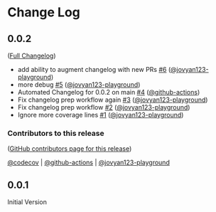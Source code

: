 # Change Log

<!-- <START NEW CHANGELOG ENTRY> -->

## 0.0.2

([Full Changelog](https://github.com/jovyan123-playground/release-helpers-playground/compare/v0.0.1...8bc1dc12ad66d33ee945064fd905f56a836380b4))

- add ability to augment changelog with new PRs [#6](https://github.com/jovyan123-playground/release-helpers-playground/pull/6) ([@jovyan123-playground](https://github.com/jovyan123-playground))
- more debug [#5](https://github.com/jovyan123-playground/release-helpers-playground/pull/5) ([@jovyan123-playground](https://github.com/jovyan123-playground))
- Automated Changelog for 0.0.2 on main [#4](https://github.com/jovyan123-playground/release-helpers-playground/pull/4) ([@github-actions](https://github.com/github-actions))
- Fix changelog prep workflow again [#3](https://github.com/jovyan123-playground/release-helpers-playground/pull/3) ([@jovyan123-playground](https://github.com/jovyan123-playground))
- Fix changelog prep workflow [#2](https://github.com/jovyan123-playground/release-helpers-playground/pull/2) ([@jovyan123-playground](https://github.com/jovyan123-playground))
- Ignore more coverage lines [#1](https://github.com/jovyan123-playground/release-helpers-playground/pull/1) ([@jovyan123-playground](https://github.com/jovyan123-playground))

### Contributors to this release

([GitHub contributors page for this release](https://github.com/jovyan123-playground/release-helpers-playground/graphs/contributors?from=2021-03-05&to=2021-03-08&type=c))

[@codecov](https://github.com/search?q=repo%3Ajovyan123-playground%2Frelease-helpers-playground+involves%3Acodecov+updated%3A2021-03-05..2021-03-08&type=Issues) | [@github-actions](https://github.com/search?q=repo%3Ajovyan123-playground%2Frelease-helpers-playground+involves%3Agithub-actions+updated%3A2021-03-05..2021-03-08&type=Issues) | [@jovyan123-playground](https://github.com/search?q=repo%3Ajovyan123-playground%2Frelease-helpers-playground+involves%3Ajovyan123-playground+updated%3A2021-03-05..2021-03-08&type=Issues)

<!-- <END NEW CHANGELOG ENTRY> --><!-- <END NEW CHANGELOG ENTRY> -->

## 0.0.1

Initial Version
